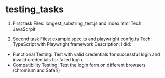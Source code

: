 # testing_tasks
1) First task
Files: longest_substring_test.js and index.html
Tech: JavaScrpit

2) Second task
Files: example.spec.ts and playwright.config.ts
Tech: TypeScript with Playwright framework
Description: I did:
- Functional Testing: Test with valid credentials for successful login and invalid credentials for failed login.
- Compatibility Testing: Test the login form on different browsers (chromium and Safari)

